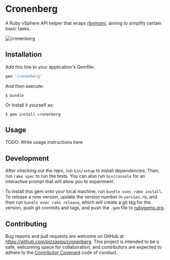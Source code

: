# Cronenberg

A Ruby vSphere API helper that wraps [rbvmomi](https://github.com/vmware/rbvmomi/), aiming to simplify certain basic tasks.

![cronenberg](https://camo.githubusercontent.com/046c98e6dde7d5faebeceec793bc6364cda50601/687474703a2f2f7669676e65747465322e77696b69612e6e6f636f6f6b69652e6e65742f7269636b616e646d6f7274792f696d616765732f392f39612f5269636b2d616e642d6d6f7274792d7269636b2d706f74696f6e2d6e756d6265722d392d63726f6e656e62657267732d3132383070782e6a70672f7265766973696f6e2f6c61746573743f63623d3230313530393135313530353230)

## Installation

Add this line to your application's Gemfile:

```ruby
gem 'cronenberg'
```

And then execute:

    $ bundle

Or install it yourself as:

    $ gem install cronenberg

## Usage

TODO: Write usage instructions here

## Development

After checking out the repo, run `bin/setup` to install dependencies. Then, run `rake spec` to run the tests. You can also run `bin/console` for an interactive prompt that will allow you to experiment.

To install this gem onto your local machine, run `bundle exec rake install`. To release a new version, update the version number in `version.rb`, and then run `bundle exec rake release`, which will create a git tag for the version, push git commits and tags, and push the `.gem` file to [rubygems.org](https://rubygems.org).

## Contributing

Bug reports and pull requests are welcome on GitHub at https://github.com/pizzaops/cronenberg. This project is intended to be a safe, welcoming space for collaboration, and contributors are expected to adhere to the [Contributor Covenant](http://contributor-covenant.org) code of conduct.

